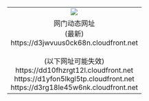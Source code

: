﻿<table>
  <tr></tr>
  <tr><td colspan=2 align=center><img src="https://d3jwvuus0ck68n.cloudfront.net/Up/oGate.jpg" /></td></tr>
  <tr><td colspan=2 align=center>网门动态网址<br/>(最新)
<br>https://d3jwvuus0ck68n.cloudfront.net
<br/><br/>(以下网址可能失效)
<br>https://dd10fhzrgt12l.cloudfront.net
<br>https://d1yfon5lkgl5tp.cloudfront.net
<br>https://d3rg18le45w6nk.cloudfront.net
    </td>
  </tr>
</table>
